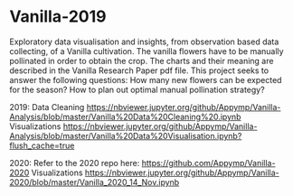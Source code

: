 # Vanilla-2019
Exploratory data visualisation and insights, from observation based data collecting, of a Vanilla cultivation. The vanilla flowers have to be manually pollinated in order to obtain the crop. The charts and their meaning are described in the Vanilla Research Paper pdf file. This project seeks to answer the following questions:
How many new flowers can be expected for the season?
How to plan out optimal manual pollination strategy?


2019:
Data Cleaning https://nbviewer.jupyter.org/github/Appymp/Vanilla-Analysis/blob/master/Vanilla%20Data%20Cleaning%20.ipynb
Visualizations https://nbviewer.jupyter.org/github/Appymp/Vanilla-Analysis/blob/master/Vanilla%20Data%20Visualisation.ipynb?flush_cache=true


2020:
Refer to the 2020 repo here: https://github.com/Appymp/Vanilla-2020
Visualizations https://nbviewer.jupyter.org/github/Appymp/Vanilla-2020/blob/master/Vanilla_2020_14_Nov.ipynb
